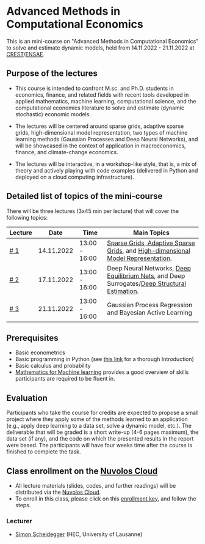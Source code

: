 # Advanced Methods in Computational Economics

This is an mini-course on "Advanced Methods in Computational
Economics" to solve and estimate dynamic models, held from 14.11.2022 - 21.11.2022 at [CREST](https://crest.science/)/[ENSAE](https://www.ensae.fr/en).


## Purpose of the lectures

* This course is intended to confront M.sc. and Ph.D. students in economics, finance, and related fields with recent tools developed in applied mathematics, machine learning, computational science, and the computational economics literature to solve and estimate (dynamic stochastic) economic models.

* The lectures will be centered around sparse grids, adaptive sparse grids, high-dimensional model representation, two types of machine learning methods (Gaussian Processes and Deep Neural Networks), and will be showcased
in the context of application in macroeconomics, finance, and climate-change economics.

* The lectures will be interactive, in a workshop-like style, that is, a mix of theory and actively playing with code examples (delivered in Python and deployed on a cloud computing infrastructure).


## Detailed list of topics of the mini-course

There will be three lectures (3x45 min per lecture) that will cover the following topics:

**Lecture** | **Date** | **Time** | **Main Topics**
-----------|-----|------|------
[# 1](lectures/lecture_1)| 14.11.2022 | 13:00 - 16:00 | [Sparse Grids, Adaptive Sparse Grids](https://github.com/SparseGridsForDynamicEcon/SparseGrids_in_econ_handbook), and [High-dimensional Model Representation](https://github.com/SparseGridsForDynamicEcon/HDMR).
[# 2](lectures/lecture_2) | 17.11.2022 | 13:00 - 16:00 | Deep Neural Networks, [Deep Equilibrium Nets](https://github.com/sischei/DeepEquilibriumNets), and Deep Surrogates/[Deep Structural Estimation](https://github.com/DeepSurrogate/OptionPricing).
[# 3](lectures/lecture_3)| 21.11.2022 | 13:00 - 16:00 | Gaussian Process Regression and Bayesian Active Learning


## Prerequisites

* Basic econometrics
* Basic programming in Python (see [this link](https://python-programming.quantecon.org/intro.html) for a thorough Introduction)
* Basic calculus and probability
* [Mathematics for Machine learning](https://mml-book.github.io/) provides a good overview of skills participants are required to be fluent in.


## Evaluation

Participants who take the course for credits are expected to propose a small
project where they apply some of the methods learned to an application (e.g.,
apply deep learning to a data set, solve a dynamic model, etc.). The deliverable
that will be graded is a short write-up (4-6 pages maximum), the data set (if
any), and the code on which the presented results in the report were based. The
participants will have four weeks time after the course is finished to complete
the task.


## Class enrollment on the [Nuvolos Cloud](https://nuvolos.cloud/)

* All lecture materials (slides, codes, and further readings) will be distributed via the [Nuvolos Cloud](https://nuvolos.cloud/).
* To enroll in this class, please click on this [enrollment key](https://az.nuvolos.cloud/enroll/class/sPzEWqQ3a5Y), and follow the steps.


### Lecturer
* [Simon Scheidegger](https://sites.google.com/site/simonscheidegger/) (HEC, University of Lausanne)


